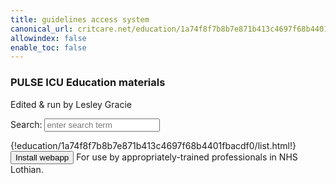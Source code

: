 ```yaml
---
title: guidelines access system
canonical_url: critcare.net/education/1a74f8f7b8b7e871b413c4697f68b4401fbacdf0
allowindex: false
enable_toc: false
---
```


<link rel="/education/1a74f8f7b8b7e871b413c4697f68b4401fbacdf0/img/favicon.ico">
<link rel="apple-touch-icon" sizes="180x180" href="/education/1a74f8f7b8b7e871b413c4697f68b4401fbacdf0/img/favicon/apple-touch-icon.png">
<link rel="icon" type="image/png" sizes="32x32" href="/education/1a74f8f7b8b7e871b413c4697f68b4401fbacdf0/img/favicon/favicon-32x32.png">
<link rel="icon" type="image/png" sizes="16x16" href="/education/1a74f8f7b8b7e871b413c4697f68b4401fbacdf0/img/favicon/favicon-16x16.png">
<link rel="manifest" href="/education/1a74f8f7b8b7e871b413c4697f68b4401fbacdf0/img/favicon/site.webmanifest" crossorigin="use-credentials">
<link rel="mask-icon" href="/education/1a74f8f7b8b7e871b413c4697f68b4401fbacdf0/img/favicon/safari-pinned-tab.svg" color="#5bbad5">
<link rel="shortcut icon" href="/education/1a74f8f7b8b7e871b413c4697f68b4401fbacdf0/img/favicon/favicon.ico">
<meta name="msapplication-TileColor" content="#da532c">
<meta name="msapplication-config" content="/education/1a74f8f7b8b7e871b413c4697f68b4401fbacdf0/img/favicon/browserconfig.xml">
<meta name="theme-color" content="#ffffff">
<meta name="viewport" content="width=device-width, user-scalable=no" />
<meta http-equiv="cache-control" content="Private" />
<meta http-equiv="Expires" content="600" />
<script src="https://unpkg.com/lunr/lunr.js"></script>
<script src="https://code.jquery.com/jquery-2.1.3.min.js"></script>
<!-- https://lunrjs.com/guides/getting_started.html -->
<link rel="stylesheet" href="custom.css">


<h3>PULSE ICU Education materials</h3>
<p>Edited & run by Lesley Gracie</p>

<p>Search: <input id="search" type="text" placeholder="enter search term"></p>

<div id="results"></div>

<div class="col-xs-12 col-md-6 col-lg-4">
  {!education/1a74f8f7b8b7e871b413c4697f68b4401fbacdf0/list.html!}
</div>

<div class="col-xs-12 col-md-6 col-lg-8">
  <button class="add-button">Install webapp</button>
  For use by appropriately-trained professionals in NHS Lothian.
</div>

<script src="search.js"></script>
<script src="sw_load.js"></script>








